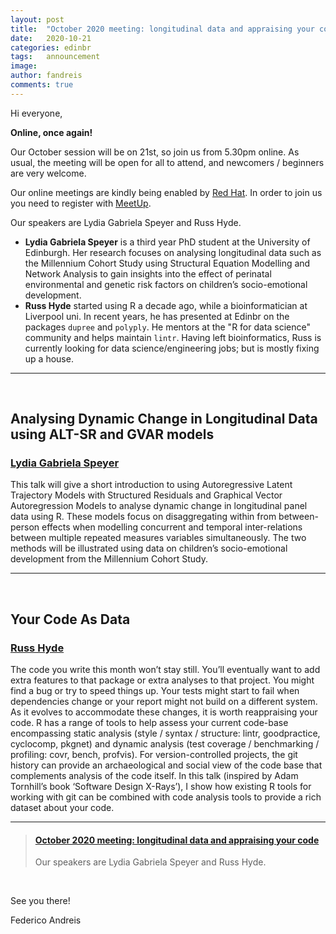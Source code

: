 ```yaml
---
layout: post
title:  "October 2020 meeting: longitudinal data and appraising your code"
date:   2020-10-21
categories: edinbr
tags:   announcement
image:
author: fandreis
comments: true
---
```




Hi everyone,
<br/>


**Online, once again!**

Our October session will be on 21st, so join us from 5.30pm online. As usual, the meeting will be open for all to attend, and newcomers / beginners are very welcome.

Our online meetings are kindly being enabled by [Red Hat](https://www.redhat.com/). In order to join us you need to register with [MeetUp](https://www.meetup.com/EdinbR/).


Our speakers are Lydia Gabriela Speyer and Russ Hyde.

* **Lydia Gabriela Speyer** is a third year PhD student at the University of Edinburgh. Her research focuses on analysing longitudinal data such as the Millennium Cohort Study using Structural Equation Modelling and Network Analysis to gain insights into the effect of perinatal environmental and genetic risk factors on children’s socio-emotional development.
* **Russ Hyde** started using R a decade ago, while a bioinformatician at Liverpool uni. In recent years, he has presented at Edinbr on the packages `dupree` and `polyply`. He mentors at the "R for data science" community and helps maintain `lintr`. Having left bioinformatics, Russ is currently looking for data science/engineering jobs; but is mostly fixing up a house.


---

<br/>

## Analysing Dynamic Change in Longitudinal Data using ALT-SR and GVAR models

### [Lydia Gabriela Speyer](https://twitter.com/LydiaSpeyer)

This talk will give a short introduction to using Autoregressive Latent Trajectory Models with Structured Residuals and Graphical Vector Autoregression Models to analyse dynamic change in longitudinal panel data using R. These models focus on disaggregating within from between-person effects when modelling concurrent and temporal inter-relations between multiple repeated measures variables simultaneously. The two methods will be illustrated using data on children’s socio-emotional development from the Millennium Cohort Study.


---

<br/>

## Your Code As Data

### [Russ Hyde](https://twitter.com/haematobot)

The code you write this month won’t stay still. You’ll eventually want to add extra features to that package or extra analyses to that project. You might find a bug or try to speed things up. Your tests might start to fail when dependencies change or your report might not build on a different system. As it evolves to accommodate these changes, it is worth reappraising your code. R has a range of tools to help assess your current code-base encompassing static analysis (style / syntax / structure: lintr, goodpractice, cyclocomp, pkgnet) and dynamic analysis (test coverage / benchmarking / profiling: covr, bench, profvis). For version-controlled projects, the git history can provide an archaeological and social view of the code base that complements analysis of the code itself. In this talk (inspired by Adam Tornhill’s book ‘Software Design X-Rays’), I show how existing R tools for working with git can be combined with code analysis tools to provide a rich dataset about your code.


---


<blockquote class="embedly-card"><h4><a href="https://www.meetup.com/EdinbR/events/273977305">October 2020 meeting: longitudinal data and appraising your code</a></h4><p>Our speakers are Lydia Gabriela Speyer and Russ Hyde.</p></blockquote><script async src="//cdn.embedly.com/widgets/platform.js" charset="UTF-8"></script>

<br/>


See you there!

Federico Andreis
